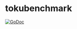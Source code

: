 tokubenchmark
=============

[![GoDoc](https://godoc.org/github.com/Tokutek/tokubenchmark?status.png)](https://godoc.org/github.com/Tokutek/tokubenchmark)
